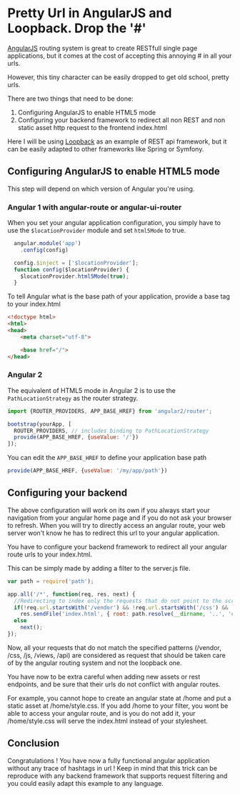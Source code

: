 # Pretty Url in AngularJS and Loopback. Drop the '#'

[AngularJS](https://angularjs.org/) routing system is great to create RESTfull single page applications, but it comes at the cost of accepting this annoying # in all your urls.

However, this tiny character can be easily dropped to get old school, pretty urls.

There are two things that need to be done:

1. Configuring AngularJS to enable HTML5 mode
2. Configuring your backend framework to redirect all non REST and non static asset http request to the frontend index.html

Here I will be using [Loopback](https://loopback.io/) as an example of REST api framework, but it can be easily adapted to other frameworks like Spring or Symfony.

## Configuring AngularJS to enable HTML5 mode

This step will depend on which version of Angular you're using.

### Angular 1 with angular-route or angular-ui-router

When you set your angular application configuration, you simply have to use the `$locationProvider` module and set `html5Mode` to true.

```javascript
  angular.module('app')
    .config(config)

  config.$inject = ['$locationProvider'];
  function config($locationProvider) {
    $locationProvider.html5Mode(true);
  }
```

To tell Angular what is the base path of your application, provide a base tag to your index.html

```html
<!doctype html>
<html>
<head>
    <meta charset="utf-8">

    <base href="/">
</head>
```

### Angular 2

The equivalent of HTML5 mode in Angular 2 is to use the `PathLocationStrategy` as the router strategy.

```javascript
import {ROUTER_PROVIDERS, APP_BASE_HREF} from 'angular2/router';

bootstrap(yourApp, [
  ROUTER_PROVIDERS, // includes binding to PathLocationStrategy
  provide(APP_BASE_HREF, {useValue: '/'})
]);
```

You can edit the `APP_BASE_HREF` to define your application base path

```javascript
provide(APP_BASE_HREF, {useValue: '/my/app/path'})
```

## Configuring your backend

The above configuration will work on its own if you always start your navigation from your angular home page and if you do not ask your browser to refresh. When you will try to directly access an angular route, your web server won't know he has to redirect this url to your angular application.

You have to configure your backend framework to redirect all your angular route urls to your index.html.

This can be simply made by adding a filter to the server.js file.

```javascript
var path = require('path');

app.all('/*', function(req, res, next) {
  //Redirecting to index only the requests that do not point to the scripts, stylesheets, templates or the loopback rest api
  if(!req.url.startsWith('/vendor') && !req.url.startsWith('/css') && !req.url.startsWith('/js') && !req.url.startsWith('/views') && !req.url.startsWith('/api'))
    res.sendFile('index.html', { root: path.resolve(__dirname, '..', 'client') });
  else
    next();
});
```

Now, all your requests that do not match the specified patterns (/vendor, /css, /js, /views, /api) are considered as request that should be taken care of by the angular routing system and not the loopback one.

You have now to be extra careful when adding new assets or rest endpoints, and be sure that their urls do not conflict with angular routes.

For example, you cannot hope to create an angular state at /home and put a static asset at /home/style.css. If you add /home to your filter, you wont be able to access your angular route, and is you do not add it, your /home/style.css will serve the index.html instead of your stylesheet.

## Conclusion

Congratulations ! You have now a fully functional angular application without any trace of hashtags in url ! Keep in mind that this trick can be reproduce with any backend framework that supports request filtering and you could easily adapt this example to any language.
